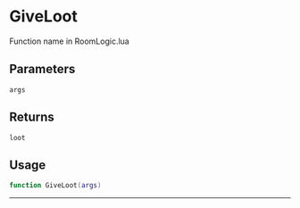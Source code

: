 # GiveLoot
Function name in RoomLogic.lua
## Parameters
`args`
## Returns
`loot`
## Usage
```lua
function GiveLoot(args)
```
---
